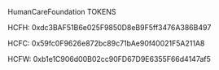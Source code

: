 HumanCareFoundation TOKENS

HCFH: 0xdc3BAF51B6e025F9850D8eB9F5ff3476A386B497

HCFC: 0x59fc0F9626e872bc89c71bAe90f40021F5A211A8

HCFW: 0xb1e1C906d00B02cc90FD67D9E6355F66d4147af5

